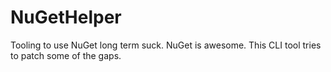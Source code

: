 # NuGetHelper
Tooling to use NuGet long term suck. NuGet is awesome. This CLI tool tries to patch some of the gaps.

